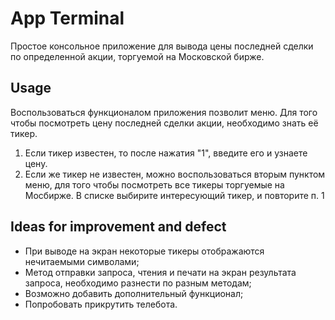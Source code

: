 # App Terminal

Простое консольное приложение для вывода цены последней сделки по определенной акции, торгуемой на Московской бирже.

## Usage

Воспользоваться функционалом приложения позволит меню. Для того чтобы посмотреть цену последней сделки акции, необходимо знать её тикер. 

1. Если тикер известен, то после нажатия "1", введите его и узнаете цену. 
2. Если же тикер не известен, можно воспользоваться вторым пунктом меню, для того чтобы посмотреть все тикеры торгуемые на Мосбирже. В списке выбирите интересующий тикер, и повторите п. 1

## Ideas for improvement and defect

- При выводе на экран некоторые тикеры отображаются нечитаемыми символами;
- Метод отправки запроса, чтения и печати на экран результата запроса, необходимо разнести по разным методам;
- Возможно добавить дополнительный функционал;
- Попробовать прикрутить телебота.

 